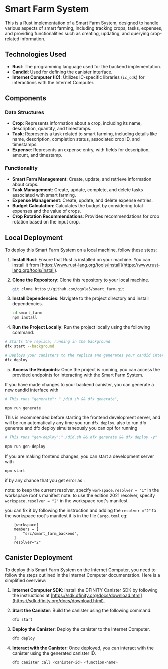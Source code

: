 # Smart Farm System

This is a Rust implementation of a Smart Farm System, designed to handle various aspects of smart farming, including tracking crops, tasks, expenses, and providing functionalities such as creating, updating, and querying crop-related information.

## Technologies Used

- **Rust**: The programming language used for the backend implementation.
- **Candid**: Used for defining the canister interface.
- **Internet Computer (IC)**: Utilizes IC-specific libraries (`ic_cdk`) for interactions with the Internet Computer.

## Components

### Data Structures
- **Crop**: Represents information about a crop, including its name, description, quantity, and timestamps.
- **Task**: Represents a task related to smart farming, including details like name, description, completion status, associated crop ID, and timestamps.
- **Expense**: Represents an expense entry, with fields for description, amount, and timestamp.

### Functionality
- **Smart Farm Management**: Create, update, and retrieve information about crops.
- **Task Management**: Create, update, complete, and delete tasks associated with smart farming.
- **Expense Management**: Create, update, and delete expense entries.
- **Budget Calculation**: Calculates the budget by considering total expenses and the value of crops.
- **Crop Rotation Recommendations**: Provides recommendations for crop rotation based on the input crop.

## Local Deployment

To deploy this Smart Farm System on a local machine, follow these steps:

1. **Install Rust**: Ensure that Rust is installed on your machine. You can install it from [https://www.rust-lang.org/tools/install](https://www.rust-lang.org/tools/install).

2. **Clone the Repository**: Clone this repository to your local machine.

    ```bash
    git clone https://github.com/ogola5/smart_farm.git
    ```

3. **Install Dependencies**: Navigate to the project directory and install dependencies.

    ```bash
    cd smart_farm
    npm install
    ```

4. **Run the Project Locally**: Run the project locally using the following command.

```bash
# Starts the replica, running in the background
dfx start --background

# Deploys your canisters to the replica and generates your candid interface
dfx deploy
```

5. **Access the Endpoints**: Once the project is running, you can access the provided endpoints for interacting with the Smart Farm System.


If you have made changes to your backend canister, you can generate a new candid interface with

```bash
# This runs "generate": "./did.sh && dfx generate",

npm run generate
```
This is recommended before starting the frontend development server, and will be run automatically any time you run `dfx deploy`.
also to run dfx generate and dfx deploy simultaneously you can opt for running 

```bash
# This runs "gen-deploy":"./did.sh && dfx generate && dfx deploy -y"

npm run gen-deploy
```
If you are making frontend changes, you can start a development server with

```bash
npm start
```

if by any chance that you get error as :

note: to keep the current resolver, specify `workspace.resolver = "1"` in the workspace root's manifest
note: to use the edition 2021 resolver, specify `workspace.resolver = "2"` in the workspace root's manifest


you can fix it by following the instruction and adding the `resolver ="2"` to the workspace root's manifest it is in the file `Cargo.toml` eg:

        [workspace]
        members = [
            "src/smart_farm_backend",
        ]
        resolver="2"

## Canister Deployment

To deploy this Smart Farm System on the Internet Computer, you need to follow the steps outlined in the Internet Computer documentation. Here is a simplified overview:

1. **Internet Computer SDK**: Install the DFINITY Canister SDK by following the instructions at [https://sdk.dfinity.org/docs/download.html](https://sdk.dfinity.org/docs/download.html).

2. **Start the Canister**: Build the canister using the following command:

    ```bash
    dfx start
    ```

3. **Deploy the Canister**: Deploy the canister to the Internet Computer.

    ```bash
    dfx deploy
    ```

4. **Interact with the Canister**: Once deployed, you can interact with the canister using the generated canister ID.

    ```bash
    dfx canister call <canister-id> <function-name>
    ```
